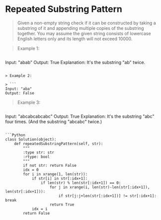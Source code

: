 # Repeated Substring Pattern

> Given a non-empty string check if it can be constructed by taking a substring of it and appending multiple copies of the substring together. You may assume the given string consists of lowercase English letters only and its length will not exceed 10000.

> Example 1:

> ```
Input: "abab"
Output: True
Explanation: It's the substring "ab" twice.
```

> Example 2:

> ```
Input: "aba"
Output: False
```

> Example 3:

> ```
Input: "abcabcabcabc"
Output: True
Explanation: It's the substring "abc" four times. (And the substring "abcabc" twice.)
```

```Python
class Solution(object):
    def repeatedSubstringPattern(self, str):
        """
        :type str: str
        :rtype: bool
        """
        if not str: return False
        idx = 0
        for i in xrange(1, len(str)):
            if str[i] in str[:idx+1]:
                if len(str) % len(str[:idx+1]) == 0:
                    for j in xrange(i, len(str)-len(str[:idx+1]), len(str[:idx+1])):
                        if str[j:j+len(str[:idx+1])] != str[:idx+1]: break
                    return True
            idx = i
        return False
```
